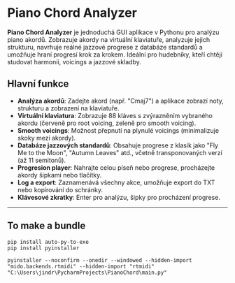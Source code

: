 # Piano Chord Analyzer

**Piano Chord Analyzer** je jednoduchá GUI aplikace v Pythonu pro analýzu piano akordů. Zobrazuje akordy na virtuální klaviatuře, analyzuje jejich strukturu, navrhuje reálné jazzové progrese z databáze standardů a umožňuje hraní progresí krok za krokem. Ideální pro hudebníky, kteří chtějí studovat harmonii, voicings a jazzové skladby.

## Hlavní funkce
- **Analýza akordů**: Zadejte akord (např. "Cmaj7") a aplikace zobrazí noty, strukturu a zobrazení na klaviatuře.
- **Virtuální klaviatura**: Zobrazuje 88 kláves s zvýrazněním vybraného akordu (červeně pro root voicing, zeleně pro smooth voicing).
- **Smooth voicings**: Možnost přepnutí na plynulé voicings (minimalizuje skoky mezi akordy).
- **Databáze jazzových standardů**: Obsahuje progrese z klasik jako "Fly Me to the Moon", "Autumn Leaves" atd., včetně transponovaných verzí (až 11 semitonů).
- **Progresion player**: Nahrajte celou píseň nebo progrese, procházejte akordy šipkami nebo tlačítky.
- **Log a export**: Zaznamenává všechny akce, umožňuje export do TXT nebo kopírování do schránky.
- **Klávesové zkratky**: Enter pro analýzu, šipky pro procházení progrese.

---

## To make a bundle
```
pip install auto-py-to-exe
pip install pyinstaller
```
```pyinstaller --noconfirm --onedir --windowed --hidden-import "mido.backends.rtmidi" --hidden-import "rtmidi"  "C:\Users\jindr\PycharmProjects\PianoChord\main.py"```